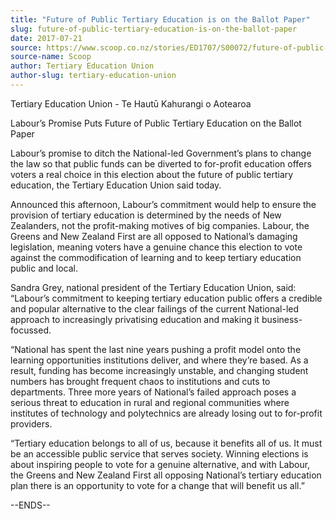 ```yaml
---
title: "Future of Public Tertiary Education is on the Ballot Paper"
slug: future-of-public-tertiary-education-is-on-the-ballot-paper
date: 2017-07-21
source: https://www.scoop.co.nz/stories/ED1707/S00072/future-of-public-tertiary-education-is-on-the-ballot-paper.htm
source-name: Scoop
author: Tertiary Education Union
author-slug: tertiary-education-union
---
```


<p>Tertiary Education Union - Te Hautū Kahurangi o
Aotearoa</p>

<p>Labour’s Promise Puts Future of Public
Tertiary Education on the Ballot Paper</p>

<p>Labour’s promise
to ditch the National-led Government’s plans to change the
law so that public funds can be diverted to for-profit
education offers voters a real choice in this election about
the future of public tertiary education, the Tertiary
Education Union said today.</p>

<p>Announced this afternoon,
Labour’s commitment would help to ensure the provision of
tertiary education is determined by the needs of New
Zealanders, not the profit-making motives of big companies.
Labour, the Greens and New Zealand First are all opposed to
National’s damaging legislation, meaning voters have a
genuine chance this election to vote against the
commodification of learning and to keep tertiary education
public and local.</p>

<p>Sandra Grey, national president of the
Tertiary Education Union, said: “Labour’s commitment to
keeping tertiary education public offers a credible and
popular alternative to the clear failings of the current
National-led approach to increasingly privatising education
and making it business-focussed.</p>

<p>“National has spent the
last nine years pushing a profit model onto the learning
opportunities institutions deliver, and where they’re
based. As a result, funding has become increasingly
unstable, and changing student numbers has brought frequent
chaos to institutions and cuts to departments. Three more
years of National’s failed approach poses a serious threat
to education in rural and regional communities where
institutes of technology and polytechnics are already losing
out to for-profit providers.<p>

<p>“Tertiary education belongs
to all of us, because it benefits all of us. It must be an
accessible public service that serves society. Winning
elections is about inspiring people to vote for a genuine
alternative, and with Labour, the Greens and New Zealand
First all opposing National’s tertiary education plan
there is an opportunity to vote for a change that will
benefit us
all.”</p>

<p>--ENDS--</p>

<p></p>
